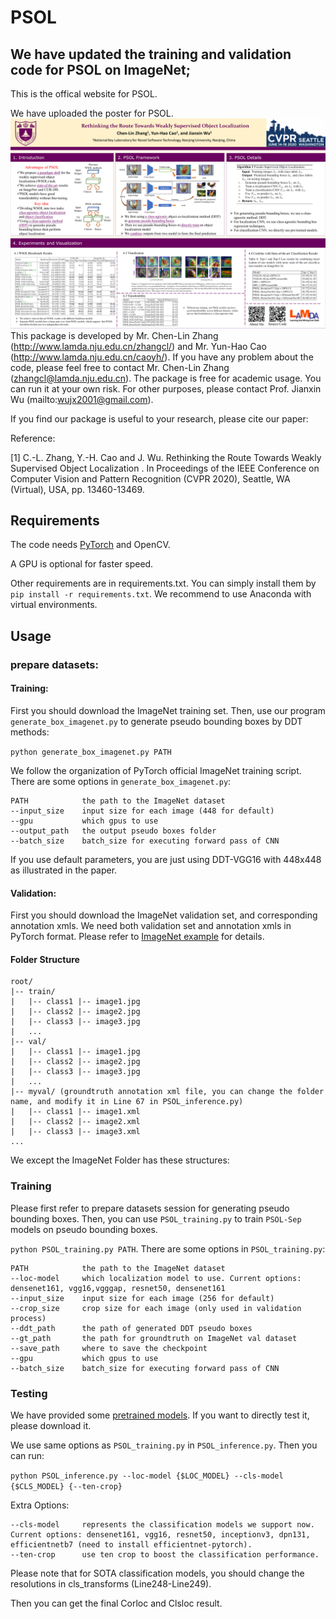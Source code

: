 # PSOL
## We have updated the training and validation code for PSOL on ImageNet;
This is the offical website for PSOL. 

We have uploaded the poster for PSOL.
![Poster][poster]
This package is developed by Mr. Chen-Lin Zhang (http://www.lamda.nju.edu.cn/zhangcl/) and Mr. Yun-Hao Cao (http://www.lamda.nju.edu.cn/caoyh/). If you have any problem about 
the code, please feel free to contact Mr. Chen-Lin Zhang (zhangcl@lamda.nju.edu.cn). 
The package is free for academic usage. You can run it at your own risk. For other purposes, please contact Prof. Jianxin Wu (mailto:wujx2001@gmail.com).

If you find our package is useful to your research, please cite our paper:

Reference: 
           
[1] C.-L. Zhang, Y.-H. Cao and J. Wu. Rethinking the Route Towards Weakly Supervised Object Localization
. In Proceedings of the IEEE Conference on Computer Vision and Pattern Recognition (CVPR 2020), Seattle, WA (Virtual), USA, pp. 13460-13469.
## Requirements
The code needs [PyTorch][pytorch] and OpenCV.

A GPU is optional for faster speed.

Other requirements are in requirements.txt. You can simply install them by `pip install -r requirements.txt`. We recommend to use Anaconda with virtual environments.

## Usage


### prepare datasets:
#### Training:
First you should download the ImageNet training set. Then, use our program `generate_box_imagenet.py` to generate pseudo bounding boxes by DDT methods:

`python generate_box_imagenet.py PATH`

We follow the organization of PyTorch official ImageNet training script. There are some options in `generate_box_imagenet.py`:

```
PATH            the path to the ImageNet dataset
--input_size    input size for each image (448 for default)
--gpu           which gpus to use 
--output_path   the output pseudo boxes folder
--batch_size    batch_size for executing forward pass of CNN
```

If you use default parameters, you are just using DDT-VGG16 with 448x448 as illustrated in the paper.
#### Validation:
First you should download the ImageNet validation set, and corresponding annotation xmls. We need both validation set and annotation xmls in PyTorch format. Please refer to [ImageNet example][imagenet example] for details.

#### Folder Structure
```
root/
|-- train/
|   |-- class1 |-- image1.jpg 
|   |-- class2 |-- image2.jpg
|   |-- class3 |-- image3.jpg
|   ...
|-- val/
|   |-- class1 |-- image1.jpg 
|   |-- class2 |-- image2.jpg
|   |-- class3 |-- image3.jpg
|   ...
|-- myval/ (groundtruth annotation xml file, you can change the folder name, and modify it in Line 67 in PSOL_inference.py)
|   |-- class1 |-- image1.xml 
|   |-- class2 |-- image2.xml
|   |-- class3 |-- image3.xml
...
```
We except the ImageNet Folder has these structures:
### Training

Please first refer to prepare datasets session for generating pseudo bounding boxes. Then, you can use `PSOL_training.py` to train `PSOL-Sep` models on pseudo bounding boxes.

`python PSOL_training.py PATH`. There are some options in `PSOL_training.py`:

```
PATH            the path to the ImageNet dataset
--loc-model     which localization model to use. Current options: densenet161, vgg16,vgggap, resnet50, densenet161
--input_size    input size for each image (256 for default)
--crop_size     crop size for each image (only used in validation process)
--ddt_path      the path of generated DDT pseudo boxes
--gt_path       the path for groundtruth on ImageNet val dataset
--save_path     where to save the checkpoint
--gpu           which gpus to use 
--batch_size    batch_size for executing forward pass of CNN
```
### Testing

We have provided some [pretrained models][modellink]. If you want to directly test it, please download it.

We use same options as `PSOL_training.py` in `PSOL_inference.py`. Then you can run:

`python PSOL_inference.py --loc-model {$LOC_MODEL} --cls-model {$CLS_MODEL} {--ten-crop}`

Extra Options:
```
--cls-model     represents the classification models we support now. Current options: densenet161, vgg16, resnet50, inceptionv3, dpn131, efficientnetb7 (need to install efficientnet-pytorch). 
--ten-crop      use ten crop to boost the classification performance.
```

Please note that for SOTA classification models, you should change the resolutions in cls_transforms (Line248-Line249).

Then you can get the final Corloc and Clsloc result.

[pytorch]:https://pytorch.org/
[imagenet example]:https://github.com/pytorch/examples/tree/master/imagenet
[annolink]:https://drive.google.com/open?id=1XcSJ4WIhgema_jSPI0PJX14W2l8xQkvP
[poster]:poster.png
[modellink]:https://drive.google.com/open?id=1uepi6B6cL2EorygHgODG77HN9V1_ZTXX

